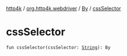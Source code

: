[http4k](../../index.md) / [org.http4k.webdriver](../index.md) / [By](index.md) / [cssSelector](./css-selector.md)

# cssSelector

`fun cssSelector(cssSelector: `[`String`](https://kotlinlang.org/api/latest/jvm/stdlib/kotlin/-string/index.html)`): By`